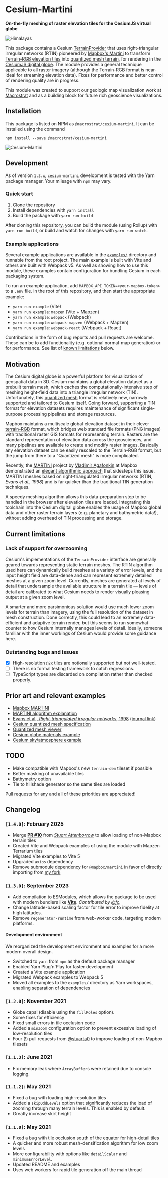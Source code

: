 # Cesium-Martini

**On-the-fly meshing of raster elevation tiles for the CesiumJS virtual globe**

![Himalayas](/img/himalayas.jpg)

This package contains a Cesium
[TerrainProvider](https://cesium.com/docs/cesiumjs-ref-doc/TerrainProvider.html)
that uses right-triangular irregular networks (RTIN) pioneered by
[Mapbox's Martini](https://observablehq.com/@mourner/martin-real-time-rtin-terrain-mesh) to
transform [Terrain-RGB elevation tiles](https://blog.mapbox.com/global-elevation-data-6689f1d0ba65) into
[quantized mesh terrain](https://github.com/CesiumGS/quantized-mesh),
for rendering in the [CesiumJS digital globe](https://cesium.com).
The module provides a general technique applicable to all raster imagery
(although the Terrain-RGB format is near-ideal for streaming elevation data).
Fixes for performance and better control of rendering quality are in progress.

This module was created to support our geologic map visualization work
at [Macrostrat](https://macrostrat.org) and as a building block
for future rich geoscience visualizations.


## Installation

This package is listed on NPM as `@macrostrat/cesium-martini`. It can be installed
using the command

```
npm install --save @macrostrat/cesium-martini
```

![Cesium-Martini](/img/cesium-martini.png)

## Development

As of version `1.3.x`, `cesium-martini` development is tested with the Yarn package manager.
Your mileage with `npm` may vary.

### Quick start

1. Clone the repository
2. Install dependencies with `yarn install`
3. Build the package with `yarn run build`

After cloning this repository, you can build the module (using Rollup) with
`yarn run build`, or build and watch for changes with `yarn run watch`.

### Example applications

Several example applications are available in the [`examples/`](examples/) directory and runnable from the root project.
The main example is built with Vite and others are built with Webpack v5. As well as showing how to use this module,
these examples contain configuration for bundling Cesium in each packaging system.

To run an example application, add `MAPBOX_API_TOKEN=<your-mapbox-token>` to a `.env` file.
in the root of this repository, and then start the appropriate example:

- `yarn run example` (Vite)
- `yarn run example:mapzen` (Vite + Mapzen)
- `yarn run example:webpack` (Webpack)
- `yarn run example:webpack-mapzen` (Webpack + Mapzen)
- `yarn run example:webpack-react` (Webpack + React)

Contributions in the form of bug reports and pull requests are welcome.
These can be to add functionality (e.g. optional normal-map generation) or for
performance. See list of [known limitations](#current-known-limitations) below.

## Motivation

The Cesium digital globe is a powerful platform for visualization of geospatial
data in 3D. Cesium maintains a global elevation dataset as a prebuilt terrain mesh,
which caches the computationally-intensive step of meshing height-field data
into a triangle irregular network (TIN). Unfortunately, this
[quantized mesh](https://github.com/CesiumGS/quantized-mesh) format is relatively
new, narrowly supported and tailored to Cesium itself. Going forward, supporting
a TIN format for elevation datasets requires maintenance of significant single-purpose
processing pipelines and storage resources.

Mapbox maintains a multiscale global elevation dataset in their clever
[terrain-RGB](https://blog.mapbox.com/global-elevation-data-6689f1d0ba65)
format, which bridges web standard file formats (PNG images) with traditional raster GIS
formats for representing terrain. Rasters are the standard representation of elevation data across the
geosciences, and many pipelines are available to create and modify raster images.
Basically any elevation dataset can be easily rescaled to the Terrain-RGB
format, but the jump from there to a "Quantized mesh" is more complicated.

Recently, the [MARTINI](https://github.com/mapbox/martini) project by
[Vladimir Agafonkin](https://agafonkin.com/) at Mapbox demonstrated an
[elegant algorithmic approach](https://observablehq.com/@mourner/martin-real-time-rtin-terrain-mesh)
that sidesteps this issue.
MARTINI meshes based on right-triangulated irregular networks (RTIN, _Evans et al., 1998_)
and is far quicker than the traditional TIN generation techniques.

A speedy meshing algorithm allows this data-preparation step to be handled
in the browser after elevation tiles are loaded. Integrating this
toolchain into the Cesium digital globe enables the usage of Mapbox global
data and other raster terrain layers (e.g. planetary and bathymetric data!),
without adding overhead of TIN processing and storage.

## Current limitations

### Lack of support for overzooming

Cesium's implementations of the `TerrainProvider` interface are generally geared
towards representing static terrain meshes. The RTIN algorithm used here can
dynamically build meshes at a variety of error levels, and the input height
field are data-dense and can represent extremely detailed meshes at a given zoom level. Currently,
meshes are generated at levels of detail that undersample the available structure
in a terrain tile — levels of detail are calibrated to what Cesium needs to
render visually pleasing output at a given zoom level.

A smarter and more parsimonious solution would use much lower zoom levels
for terrain than imagery, using the full resolution of the dataset in
mesh construction. Done correctly, this could lead to an extremely
data-efficient and adaptive terrain render, but this seems to run somewhat
counter to how Cesium internally manages levels of detail. Ideally, someone familiar with the inner workings
of Cesium would provide some guidance here.

### Outstanding bugs and issues

- [x] High-resolution `@2x` tiles are notionally supported but not well-tested.
- [ ] There is no formal testing framework to catch regressions.
- [ ] TypeScript types are discarded on compilation rather than checked properly.

## Prior art and relevant examples

- [Mapbox MARTINI](https://github.com/mapbox/martini)
- [MARTINI algorithm explanation](https://observablehq.com/@mourner/martin-real-time-rtin-terrain-mesh)
- [Evans et al., _Right-triangulated irregular networks_, 1998](https://www.cs.ubc.ca/~will/papers/rtin.pdf)
  ([journal link](https://link.springer.com/article/10.1007/s00453-001-0006-x))
- [Cesium quantized mesh specification](https://github.com/CesiumGS/quantized-mesh)
- [Quantized mesh viewer](https://github.com/heremaps/quantized-mesh-viewer)
- [Cesium globe materials example](https://sandcastle.cesium.com/?src=Globe%20Materials.html)
- [Cesium sky/atmosphere example](https://sandcastle.cesium.com/?src=Sky%20Atmosphere.html)

## TODO

- Make compatible with Mapbox's new `terrain-dem` tileset if possible
- Better masking of unavailable tiles
- Bathymetry option
- Tie to hillshade generator so the same tiles are loaded

Pull requests for any and all of these priorities are appreciated!

## Changelog

### `[1.4.0]`: February 2025

- Merge [**PR #10**](https://github.com/davenquinn/cesium-martini/pull/10) from [*Stuart Attenborrow*](https://github.com/stuarta0) to allow loading of non-Mapbox terrain tiles
- Created Vite and Webpack examples of using the module with Mapzen Terrarium tiles
- Migrated Vite examples to Vite 5
- Upgraded `axios` dependency
- Remove submodule dependency for `@mapbox/martini` in favor of directly importing from [my fork](https://github.com/davenquinn/martini)

### `[1.3.0]`: September 2023

- Add compilation to ESModules, which allows the package to be used with modern bundlers like [**Vite**](https://vitejs.dev). *Contributed by [@fc](https://github.com/fc).*
- Change latitude-based scaling factor for tile error to improve fidelity at high latitudes.
- Remove `regenerator-runtime` from web-worker code, targeting modern platforms.

#### Development environment

We reorganized the development environment and examples for a more modern overall design.

- Switched to `yarn` from `npm` as the default package manager
- Enabled Yarn Plug'n'Play for faster development
- Created a Vite example application
- Migrated Webpack examples to Webpack 5
- Moved all examples to the `examples/` directory as Yarn workspaces, enabling
  separation of dependencies


### `[1.2.0]`: November 2021

- Globe caps! (disable using the `fillPoles` option).
- Some fixes for efficiency
- Fixed small errors in tile occlusion code
- Added a `minZoom` configuration option to prevent excessive loading of low-resolution tiles
- Four (!) pull requests from [@stuarta0](https://github.com/stuarta0) to improve loading of non-Mapbox tilesets


### `[1.1.3]`: June 2021

- Fix memory leak where `ArrayBuffer`s were retained due to console logging.

### `[1.1.2]`: May 2021

- Fixed a bug with loading high-resolution tiles
- Added a `skipOddLevels` option that significantly reduces the load of zooming through many terrain levels.
  This is enabled by default.
- Greatly increase skirt height

### `[1.1.0]`: May 2021

- Fixed a bug with tile occlusion south of the equator for high-detail tiles
- A quicker and more robust mesh-densification algorithm for low zoom levels
- More configurability with options like `detailScalar` and `minimumErrorLevel`.
- Updated README and examples
- Uses web workers for rapid tile generation off the main thread
